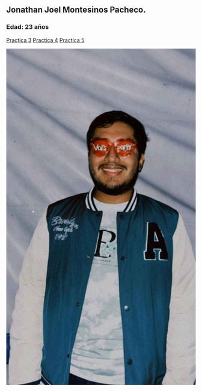 ## Jonathan Joel Montesinos Pacheco.
### Edad: 23 años

[Practica 3](https://jhonny8909.github.io/MetodologiasDeDesarrolloParaAplicacionesWeb/)
[Practica 4](https://jhonny8909.github.io/MetodologiasDeDesarrolloParaAplicacionesWeb/Practica-4/index.html)
[Practica 5](https://jhonny8909.github.io/MetodologiasDeDesarrolloParaAplicacionesWeb/Practica-5/index.html)

![Yo](/docs/img/Yo.jpg)